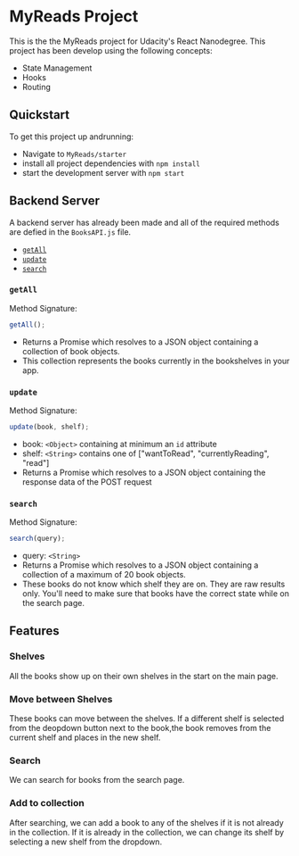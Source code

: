 # MyReads Project

This is the the MyReads project for Udacity's React Nanodegree. This project has been develop using the following concepts:

- State Management
- Hooks
- Routing

## Quickstart

To get this project up andrunning:

- Navigate to `MyReads/starter`
- install all project dependencies with `npm install`
- start the development server with `npm start`

## Backend Server

A backend server has already been made and all of the required methods are defied in the `BooksAPI.js` file.

- [`getAll`](#getall)
- [`update`](#update)
- [`search`](#search)

### `getAll`

Method Signature:

```js
getAll();
```

- Returns a Promise which resolves to a JSON object containing a collection of book objects.
- This collection represents the books currently in the bookshelves in your app.

### `update`

Method Signature:

```js
update(book, shelf);
```

- book: `<Object>` containing at minimum an `id` attribute
- shelf: `<String>` contains one of ["wantToRead", "currentlyReading", "read"]
- Returns a Promise which resolves to a JSON object containing the response data of the POST request

### `search`

Method Signature:

```js
search(query);
```

- query: `<String>`
- Returns a Promise which resolves to a JSON object containing a collection of a maximum of 20 book objects.
- These books do not know which shelf they are on. They are raw results only. You'll need to make sure that books have the correct state while on the search page.

## Features

### Shelves

All the books show up on their own shelves in the start on the main page.

### Move between Shelves

These books can move between the shelves. If a different shelf is selected from the deopdown button next to the book,the book removes from the current shelf and places in the new shelf.

### Search

We can search for books from the search page.

### Add to collection

After searching, we can add a book to any of the shelves if it is not already in the collection. If it is already in the collection, we can change its shelf by selecting a new shelf from the dropdown.
